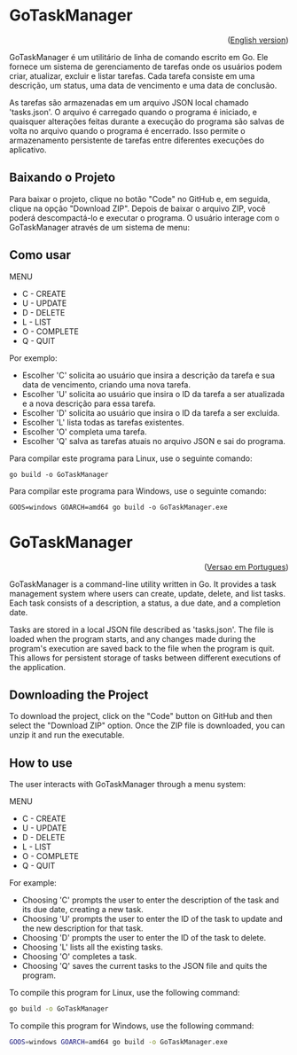 # GoTaskManager

<div id="portuguese"></div>

<p align="right">(<a href="#english">English version</a>)</p>

GoTaskManager é um utilitário de linha de comando escrito em Go.
Ele fornece um sistema de gerenciamento de tarefas onde os usuários podem criar, atualizar, excluir e listar tarefas.
Cada tarefa consiste em uma descrição, um status, uma data de vencimento e uma data de conclusão.

As tarefas são armazenadas em um arquivo JSON local chamado 'tasks.json'. O arquivo é carregado quando o programa é iniciado,
e quaisquer alterações feitas durante a execução do programa são salvas de volta no arquivo quando o programa é encerrado.
Isso permite o armazenamento persistente de tarefas entre diferentes execuções do aplicativo.

## Baixando o Projeto

Para baixar o projeto, clique no botão "Code" no GitHub e, em seguida, clique na opção "Download ZIP". Depois de baixar o arquivo ZIP, você poderá descompactá-lo e executar o programa.
O usuário interage com o GoTaskManager através de um sistema de menu:

## Como usar

MENU
- C - CREATE
- U - UPDATE
- D - DELETE
- L - LIST
- O - COMPLETE
- Q - QUIT

Por exemplo:
- Escolher 'C' solicita ao usuário que insira a descrição da tarefa e sua data de vencimento, criando uma nova tarefa.
- Escolher 'U' solicita ao usuário que insira o ID da tarefa a ser atualizada e a nova descrição para essa tarefa.
- Escolher 'D' solicita ao usuário que insira o ID da tarefa a ser excluída.
- Escolher 'L' lista todas as tarefas existentes.
- Escolher 'O' completa uma tarefa.
- Escolher 'Q' salva as tarefas atuais no arquivo JSON e sai do programa.

Para compilar este programa para Linux, use o seguinte comando:

    go build -o GoTaskManager

Para compilar este programa para Windows, use o seguinte comando:

    GOOS=windows GOARCH=amd64 go build -o GoTaskManager.exe

<div id="english"></div>

# GoTaskManager

<p align="right">(<a href="#portuguese">Versao em Portugues</a>)</p>

GoTaskManager is a command-line utility written in Go.
It provides a task management system where users can create, update, delete, and list tasks.
Each task consists of a description, a status, a due date, and a completion date.

Tasks are stored in a local JSON file described as 'tasks.json'. The file is loaded when the program starts,
and any changes made during the program's execution are saved back to the file when the program is quit.
This allows for persistent storage of tasks between different executions of the application.

## Downloading the Project

To download the project, click on the "Code" button on GitHub and then select the "Download ZIP" option. Once the ZIP file is downloaded, you can unzip it and run the executable.

## How to use

The user interacts with GoTaskManager through a menu system:

MENU
- C - CREATE
- U - UPDATE
- D - DELETE
- L - LIST
- O - COMPLETE
- Q - QUIT

For example:
- Choosing 'C' prompts the user to enter the description of the task and its due date, creating a new task.
- Choosing 'U' prompts the user to enter the ID of the task to update and the new description for that task.
- Choosing 'D' prompts the user to enter the ID of the task to delete.
- Choosing 'L' lists all the existing tasks.
- Choosing 'O' completes a task.
- Choosing 'Q' saves the current tasks to the JSON file and quits the program.

To compile this program for Linux, use the following command:

```bash
go build -o GoTaskManager
```

To compile this program for Windows, use the following command:

```bash
GOOS=windows GOARCH=amd64 go build -o GoTaskManager.exe
```